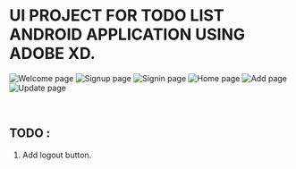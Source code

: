 # UI PROJECT FOR TODO LIST ANDROID APPLICATION USING ADOBE XD.

![Welcome page](/ScreenShots/welcome.png)
![Signup page](/ScreenShots/signup.png)
![Signin page](/ScreenShots/signin.png)
![Home page](/ScreenShots/home.png)
![Add page](/ScreenShots/Add.png)
![Update page](/ScreenShots/update.png)

</br>

## TODO :

1. Add logout button.

